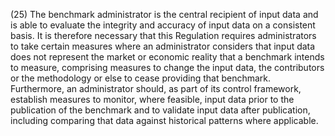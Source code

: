 (25) The benchmark administrator is the central recipient of input data and is able to evaluate the integrity and accuracy of input data on a consistent basis. It is therefore necessary that this Regulation requires administrators to take certain measures where an administrator considers that input data does not represent the market or economic reality that a benchmark intends to measure, comprising measures to change the input data, the contributors or the methodology or else to cease providing that benchmark. Furthermore, an administrator should, as part of its control framework, establish measures to monitor, where feasible, input data prior to the publication of the benchmark and to validate input data after publication, including comparing that data against historical patterns where applicable.